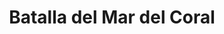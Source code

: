 ﻿---
title: "Batalla del Mar del Coral"
permalink: periodes_643.html
layout: periode
dataInici: 1942-05-04
dataFi: 1942-05-08
sidebar: periodes
pares:
  - 356:
    title: "Guerra del Pacífico"
    dataInici: "(1941-12-07)"
    dataFi: "(1945-08-14)"

fills:
jocsPrincipals:
  - title: "Coral Sea: Campaign Commander Volume II"
    bggId: 56241
    dataInici: 
    dataFi: 

jocsEscenaris:
jocsEpoca:
  - title: "Carrier"
    bggId: 1679
    escenari: "Coral Sea"

  - title: "The Fires of Midway"
    bggId: 57073
    escenari: "Battle of Coral Sea"
    dataInici: 
    dataFi: 

jocsEpocaEscenaris:
---
